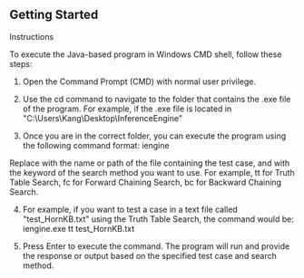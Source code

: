 ## Getting Started

Instructions 

To execute the Java-based program in Windows CMD shell, follow these steps: 

1. Open the Command Prompt (CMD) with normal user privilege. 

2. Use the cd command to navigate to the folder that contains the .exe file of the program. For example, if the .exe file is located in "C:\Users\Kang\Desktop\InferenceEngine"

3. Once you are in the correct folder, you can execute the program using the following command format: 
iengine <method> <filename> 

Replace <file> with the name or path of the file containing the test case, and <method> with the keyword of the search method you want to use. For example, tt for Truth Table Search, fc for Forward Chaining Search, bc for Backward Chaining Search. 

4. For example, if you want to test a case in a text file called "test_HornKB.txt" using the Truth Table Search, the command would be: 
iengine.exe tt test_HornKB.txt 

5. Press Enter to execute the command. The program will run and provide the response or output based on the specified test case and search method. 